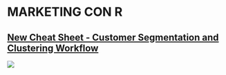 # MARKETING CON R

## [New Cheat Sheet - Customer Segmentation and Clustering Workflow](https://www.business-science.io/business/2019/02/24/cheatsheet-customer-segmentation.html)
![](https://www.business-science.io/assets/2019-02-25-cheatsheet-customer-segmentation/segmentation_clustering_page2.jpg)
